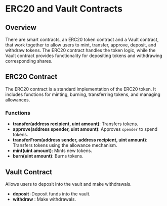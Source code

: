 # ERC20 and Vault Contracts

## Overview

There are smart contracts, an ERC20 token contract and a Vault contract, that work together to allow users to mint, transfer, approve, deposit, and withdraw tokens. The ERC20 contract handles the token logic, while the Vault contract provides functionality for depositing tokens and withdrawing corresponding shares.

## ERC20 Contract

The ERC20 contract is a standard implementation of the ERC20 token. It includes functions for minting, burning, transferring tokens, and managing allowances.

### Functions

- **transfer(address recipient, uint amount)**: Transfers tokens.
- **approve(address spender, uint amount)**: Approves `spender` to spend tokens.
- **transferFrom(address sender, address recipient, uint amount)**: Transfers tokens using the allowance mechanism.
- **mint(uint amount)**: Mints new tokens.
- **burn(uint amount)**: Burns tokens.

## Vault Contract
Allows users to deposit into the vault and make withdrawals.
- **deposit** :Deposit funds into the vault.
- **withdraw** : Make withdrawals.
